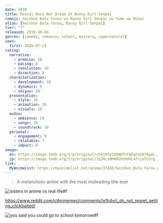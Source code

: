 ```yaml
---
date: 2020
title: Rascal Does Not Dream of Bunny Girl Senpai
romaji: Seishun Buta Yarou wa Bunny Girl Senpai no Yume wo Minai
alias: [Seishun Buta Yarou, Bunny Girl Senpai]
tier: "?"
released: 2018-10-04
genres: [comedy, romance, school, mystery, supernatural]
seen:
  first: 2020-07-23
rating:
  narrative:
    - premise: 10
    - pacing: 8
    - resolution: 10
    - direction: 9
  characterization:
    - development: 10
    - dynamics: 9
    - seiyuu: 10
  presentation:
    - style: 10
    - animation: 10
    - visuals: 10
  audio:
    - ambience: 10
    - songs: 10
    - soundtrack: 10
  personal:
    - engagement: 9
    - relatable: 7
    - impact: 8
image:
  en: https://image.tmdb.org/t/p/original/cU4jHfo1Q9AEPnFqFqtuSA74gdi.jpg
  jp: https://image.tmdb.org/t/p/original/lq3HcsmM005htHUVL4fcjalCUrq.jpg
link:
  MyAnimeList: https://myanimelist.net/anime/37450/Seishun_Buta_Yarou_wa_Bunny_Girl_Senpai_no_Yume_wo_Minai
---
```


> A melancholic anime with the most misleading title ever

![sisters in anime vs real life#f](https://i.redd.it/426yvo4gn7g61.jpg "[[Reddit](https://www.reddit.com/r/Animemes/comments/lf74m7/its_a_terrible_day_for_rain/)] A terrible day for rain")

<https://www.reddit.com/r/Animemes/comments/lxfb4e/i_do_not_regret_getting_clickbaited/>

![you said you could go to school tomorrow#f](https://i.redd.it/8p0kn0nofmg61.jpg "[[Reddit](https://www.reddit.com/r/Animemes/comments/lgqbpr/i_went_in_expecting_anime_tiddies_and_i_left_with/)] Went in expecting anime tiddies and left with crippling depression")
